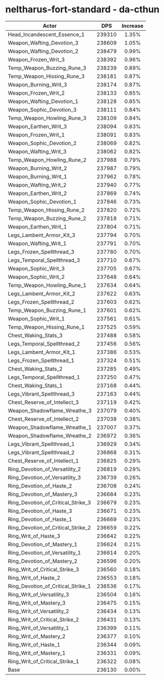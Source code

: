 # neltharus-fort-standard - da-cthun
| Actor | DPS | Increase |
|---|:---:|:---:|
|Head_Incandescent_Essence_1|239310|1.35%|
|Weapon_Wafting_Devotion_3|238609|1.05%|
|Weapon_Wafting_Devotion_2|238479|0.99%|
|Weapon_Frozen_Writ_3|238392|0.96%|
|Temp_Weapon_Buzzing_Rune_3|238239|0.89%|
|Temp_Weapon_Hissing_Rune_3|238181|0.87%|
|Weapon_Burning_Writ_3|238174|0.87%|
|Weapon_Frozen_Writ_2|238133|0.85%|
|Weapon_Wafting_Devotion_1|238128|0.85%|
|Weapon_Sophic_Devotion_3|238111|0.84%|
|Temp_Weapon_Howling_Rune_3|238109|0.84%|
|Weapon_Earthen_Writ_3|238094|0.83%|
|Weapon_Frozen_Writ_1|238091|0.83%|
|Weapon_Sophic_Devotion_2|238069|0.82%|
|Weapon_Wafting_Writ_3|238062|0.82%|
|Temp_Weapon_Howling_Rune_2|237988|0.79%|
|Weapon_Burning_Writ_2|237987|0.79%|
|Weapon_Burning_Writ_1|237962|0.78%|
|Weapon_Wafting_Writ_2|237940|0.77%|
|Weapon_Earthen_Writ_2|237869|0.74%|
|Weapon_Sophic_Devotion_1|237846|0.73%|
|Temp_Weapon_Hissing_Rune_2|237820|0.72%|
|Temp_Weapon_Buzzing_Rune_2|237818|0.71%|
|Weapon_Earthen_Writ_1|237804|0.71%|
|Legs_Lambent_Armor_Kit_3|237794|0.70%|
|Weapon_Wafting_Writ_1|237791|0.70%|
|Legs_Frozen_Spellthread_3|237780|0.70%|
|Legs_Temporal_Spellthread_3|237710|0.67%|
|Weapon_Sophic_Writ_3|237705|0.67%|
|Weapon_Sophic_Writ_2|237648|0.64%|
|Temp_Weapon_Howling_Rune_1|237634|0.64%|
|Legs_Lambent_Armor_Kit_2|237622|0.63%|
|Legs_Frozen_Spellthread_2|237603|0.62%|
|Temp_Weapon_Buzzing_Rune_1|237601|0.62%|
|Weapon_Sophic_Writ_1|237561|0.61%|
|Temp_Weapon_Hissing_Rune_1|237525|0.59%|
|Chest_Waking_Stats_3|237488|0.58%|
|Legs_Temporal_Spellthread_2|237456|0.56%|
|Legs_Lambent_Armor_Kit_1|237386|0.53%|
|Legs_Frozen_Spellthread_1|237324|0.51%|
|Chest_Waking_Stats_2|237285|0.49%|
|Legs_Temporal_Spellthread_1|237250|0.47%|
|Chest_Waking_Stats_1|237168|0.44%|
|Legs_Vibrant_Spellthread_3|237163|0.44%|
|Chest_Reserve_of_Intellect_3|237119|0.42%|
|Weapon_Shadowflame_Wreathe_3|237079|0.40%|
|Chest_Reserve_of_Intellect_2|237038|0.38%|
|Weapon_Shadowflame_Wreathe_1|237007|0.37%|
|Weapon_Shadowflame_Wreathe_2|236972|0.36%|
|Legs_Vibrant_Spellthread_1|236929|0.34%|
|Legs_Vibrant_Spellthread_2|236868|0.31%|
|Chest_Reserve_of_Intellect_1|236825|0.29%|
|Ring_Devotion_of_Versatility_2|236819|0.29%|
|Ring_Devotion_of_Versatility_3|236739|0.26%|
|Ring_Devotion_of_Haste_2|236708|0.24%|
|Ring_Devotion_of_Mastery_3|236684|0.23%|
|Ring_Devotion_of_Critical_Strike_3|236679|0.23%|
|Ring_Devotion_of_Haste_3|236671|0.23%|
|Ring_Devotion_of_Haste_1|236669|0.23%|
|Ring_Devotion_of_Critical_Strike_2|236659|0.22%|
|Ring_Writ_of_Haste_3|236642|0.22%|
|Ring_Devotion_of_Mastery_1|236624|0.21%|
|Ring_Devotion_of_Versatility_1|236614|0.20%|
|Ring_Devotion_of_Mastery_2|236596|0.20%|
|Ring_Writ_of_Critical_Strike_3|236560|0.18%|
|Ring_Writ_of_Haste_2|236553|0.18%|
|Ring_Devotion_of_Critical_Strike_1|236536|0.17%|
|Ring_Writ_of_Versatility_3|236504|0.16%|
|Ring_Writ_of_Mastery_3|236475|0.15%|
|Ring_Writ_of_Versatility_2|236434|0.13%|
|Ring_Writ_of_Critical_Strike_2|236431|0.13%|
|Ring_Writ_of_Versatility_1|236399|0.11%|
|Ring_Writ_of_Mastery_2|236377|0.10%|
|Ring_Writ_of_Haste_1|236344|0.09%|
|Ring_Writ_of_Mastery_1|236331|0.09%|
|Ring_Writ_of_Critical_Strike_1|236322|0.08%|
|Base|236130|0.00%|
